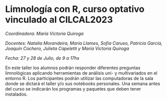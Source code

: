 # Limnología con R, curso optativo vinculado al CILCAL2023

*Coordinadora: María Victoria Quiroga*

*Docentes: Natalia Morandeira, María Llames, Sofía Caruso, Patricia García, Joaquín Cochero, Julieta Capeletti y María Victoria Quiroga*

*Fecha: 27 y 28 de Julio, de 9 a 17hs*

En este taller los alumnos podrán responder diferentes preguntas limnológicas aplicando herramientas de análisis uni- y multivariados en el entorno R. Los participantes podrán utilizar las computadoras de la sala donde se dictará el taller y/o sus notebooks personales. Una semana antes del curso se indicarán los programas y paquetes que deben tener instalados.
